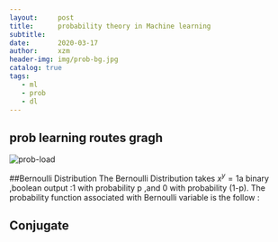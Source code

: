 ```yaml
---
layout:     post
title:      probability theory in Machine learning
subtitle:    
date:       2020-03-17
author:     xzm
header-img: img/prob-bg.jpg
catalog: true
tags:
   - ml
   - prob
   - dl
---
```



## prob learning routes gragh

![prob-load](https://raw.githubusercontent.com/YAyaXM/YAyaXM.github.io/master/img/prob.jpg)


##Bernoulli Distribution
The Bernoulli Distribution takes $x^y=1$a binary ,boolean output :1 with probability p ,and 0 with probability (1-p).
The probability function associated with Bernoulli variable is the follow :


## Conjugate

